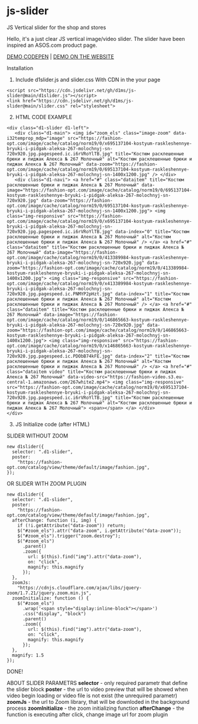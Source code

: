 # js-slider
JS Vertical slider for the shop and stores

Hello, it's a just clear JS vertical image/video slider. The slider have been inspired an ASOS.com product page.


<a href="https://codepen.io/d1ms/pen/GRyWLaY" target="_blank">DEMO CODEPEN</a> |
<a href="https://fashion-opt.com/zhenskaya-odezhda/kostyumy/kostjumi-s-brjukami/kostyum-raskleshennye-bryuki-i-pidgak-aleksa-267-molochnyj.html" target="_blank">DEMO ON THE WEBSITE</a>


Installation

1. Include d1slider.js and slider.css With CDN in the your page

```
<script src="https://cdn.jsdelivr.net/gh/d1ms/js-slider@main/d1slider.js"></script>
<link href="https://cdn.jsdelivr.net/gh/d1ms/js-slider@main/slider.css" rel="stylesheet">

```
2. HTML CODE EXAMPLE
```
<div class="d1-slider d1-left">
   <div class="d1-main"> <img id="zoom_els" class="image-zoom" data-i32temprop_mdp="image" src="https://fashion-opt.com/image/cache/catalog/norm19/0/x695137104-kostyum-raskleshennye-bryuki-i-pidgak-aleksa-267-molochnyj-sn-720x920.jpg.pagespeed.ic.i6rVRoYlTB.jpg" title="Костюм расклешенные брюки и пиджак Алекса № 267 Молочный" alt="Костюм расклешенные брюки и пиджак Алекса № 267 Молочный" data-zoom="https://fashion-opt.com/image/cache/catalog/norm19/0/695137104-kostyum-raskleshennye-bryuki-i-pidgak-aleksa-267-molochnyj-sn-1400x1200.jpg" /> </div>
   <div class="d1-navi"> <a href="#" class="dataitem" title="Костюм расклешенные брюки и пиджак Алекса № 267 Молочный" data-image="https://fashion-opt.com/image/cache/catalog/norm19/0/695137104-kostyum-raskleshennye-bryuki-i-pidgak-aleksa-267-molochnyj-sn-720x920.jpg" data-zoom="https://fashion-opt.com/image/cache/catalog/norm19/0/695137104-kostyum-raskleshennye-bryuki-i-pidgak-aleksa-267-molochnyj-sn-1400x1200.jpg"> <img class="img-responsive" src="https://fashion-opt.com/image/cache/catalog/norm19/0/x695137104-kostyum-raskleshennye-bryuki-i-pidgak-aleksa-267-molochnyj-sn-720x920.jpg.pagespeed.ic.i6rVRoYlTB.jpg" data-index="0" title="Костюм расклешенные брюки и пиджак Алекса № 267 Молочный" alt="Костюм расклешенные брюки и пиджак Алекса № 267 Молочный" /> </a> <a href="#" class="dataitem" title="Костюм расклешенные брюки и пиджак Алекса № 267 Молочный" data-image="https://fashion-opt.com/image/cache/catalog/norm19/0/413389984-kostyum-raskleshennye-bryuki-i-pidgak-aleksa-267-molochnyj-sn-720x920.jpg" data-zoom="https://fashion-opt.com/image/cache/catalog/norm19/0/413389984-kostyum-raskleshennye-bryuki-i-pidgak-aleksa-267-molochnyj-sn-1400x1200.jpg"> <img class="img-responsive" src="https://fashion-opt.com/image/cache/catalog/norm19/0/x413389984-kostyum-raskleshennye-bryuki-i-pidgak-aleksa-267-molochnyj-sn-720x920.jpg.pagespeed.ic.PNMYP2pHzt.jpg" data-index="1" title="Костюм расклешенные брюки и пиджак Алекса № 267 Молочный" alt="Костюм расклешенные брюки и пиджак Алекса № 267 Молочный" /> </a> <a href="#" class="dataitem" title="Костюм расклешенные брюки и пиджак Алекса № 267 Молочный" data-image="https://fashion-opt.com/image/cache/catalog/norm19/0/146865663-kostyum-raskleshennye-bryuki-i-pidgak-aleksa-267-molochnyj-sn-720x920.jpg" data-zoom="https://fashion-opt.com/image/cache/catalog/norm19/0/146865663-kostyum-raskleshennye-bryuki-i-pidgak-aleksa-267-molochnyj-sn-1400x1200.jpg"> <img class="img-responsive" src="https://fashion-opt.com/image/cache/catalog/norm19/0/x146865663-kostyum-raskleshennye-bryuki-i-pidgak-aleksa-267-molochnyj-sn-720x920.jpg.pagespeed.ic.PDObB74kFE.jpg" data-index="2" title="Костюм расклешенные брюки и пиджак Алекса № 267 Молочный" alt="Костюм расклешенные брюки и пиджак Алекса № 267 Молочный" /> </a> <a href="#" class="dataitem video" title="Костюм расклешенные брюки и пиджак Алекса № 267 Молочный" data-video-src="https://fashion-video.s3.eu-central-1.amazonaws.com/267white2.mp4"> <img class="img-responsive" src="https://fashion-opt.com/image/cache/catalog/norm19/0/x695137104-kostyum-raskleshennye-bryuki-i-pidgak-aleksa-267-molochnyj-sn-720x920.jpg.pagespeed.ic.i6rVRoYlTB.jpg" title="Костюм расклешенные брюки и пиджак Алекса № 267 Молочный" alt="Костюм расклешенные брюки и пиджак Алекса № 267 Молочный"> <span></span> </a> </div>
</div>
```
3. JS Initialize code (after HTML)


SLIDER WITHOUT ZOOM

```
new d1slider({
  selector: ".d1-slider",
  poster:
    "https://fashion-opt.com/catalog/view/theme/default/image/fashion.jpg",
});
```

OR SLIDER WITH ZOOM PLUGIN

```
new d1slider({
  selector: ".d1-slider",
  poster:
    "https://fashion-opt.com/catalog/view/theme/default/image/fashion.jpg",
  afterChange: function (i, img) {
    if (!i.getAttribute("data-zoom")) return;
    $("#zoom_els").attr("data-zoom", i.getAttribute("data-zoom"));
    $("#zoom_els").trigger("zoom.destroy");
    $("#zoom_els")
      .parent()
      .zoom({
        url: $(this).find("img").attr("data-zoom"),
        on: "click",
        magnify: this.magnify
      });
  },
  zoomJs:
    "https://cdnjs.cloudflare.com/ajax/libs/jquery-zoom/1.7.21/jquery.zoom.min.js",
  zoomInitialize: function () {
    $("#zoom_els")
      .wrap('<span style="display:inline-block"></span>')
      .css("display", "block")
      .parent()
      .zoom({
        url: $(this).find("img").attr("data-zoom"),
        on: "click",
        magnify: this.magnify
      });
  },
  magnify: 1.5
});
```
DONE!

ABOUT SLIDER PARAMETRS
<b>selector</b> - only required parametr that define the slider block
<b>poster</b> - the url to video preview that will be showed when video begin loading or video file is not exist (the unrequired parametr)
<b>zoomJs</b> - the url to Zoom library, that will be downloded in the background process
<b>zoomInitialize</b> - the zoom initializing function
<b>afterChange</b> - the function is executing after click, change image url for zoom plugin
